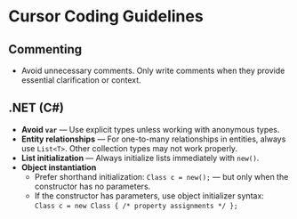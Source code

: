 # Cursor Coding Guidelines

## Commenting
- Avoid unnecessary comments. Only write comments when they provide essential clarification or context.

## .NET (C#)

- **Avoid `var`** — Use explicit types unless working with anonymous types.
- **Entity relationships** — For one-to-many relationships in entities, always use `List<T>`. Other collection types may not work properly.
- **List initialization** — Always initialize lists immediately with `new()`.
- **Object instantiation**
  - Prefer shorthand initialization: `Class c = new();` — but only when the constructor has no parameters.
  - If the constructor has parameters, use object initializer syntax:  
    `Class c = new Class { /* property assignments */ };`
